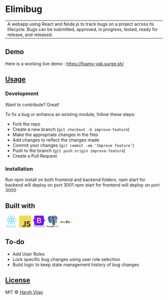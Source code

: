 
# Elimibug
<table>
<tr>
<td>
  A webapp using React and Node.js to track bugs on a project across its lifecycle. Bugs can be submitted, approved, in progress, tested, ready for release, and released. 
</td>
</tr>
</table>


## Demo
Here is a working live demo : https://foamy-yak.surge.sh/ 


## [Usage](https://iharsh234.github.io/WebApp/) 

### Development
Want to contribute? Great!

To fix a bug or enhance an existing module, follow these steps:

- Fork the repo
- Create a new branch (`git checkout -b improve-feature`)
- Make the appropriate changes in the files
- Add changes to reflect the changes made
- Commit your changes (`git commit -am 'Improve feature'`)
- Push to the branch (`git push origin improve-feature`)
- Create a Pull Request 

### Installation

Run npm install on both frontend and backend folders.
npm start for backend will deploy on port 3001
npm start for frontend will deploy on port 3000


## Built with 

<img src="https://github.com/devicons/devicon/blob/master/icons/react/react-original-wordmark.svg" title="React" alt="React" width="40" height="40"/>
<img src="https://github.com/devicons/devicon/blob/master/icons/javascript/javascript-original.svg" title="JavaScript" alt="JavaScript" width="40" height="40"/>
<img src="https://raw.githubusercontent.com/devicons/devicon/master/icons/bootstrap/bootstrap-original-wordmark.svg" title="Bootstrap" **alt="Bootstrap" width="40" height="40"/>
<img src="https://raw.githubusercontent.com/devicons/devicon/1119b9f84c0290e0f0b38982099a2bd027a48bf1/icons/postgresql/postgresql-original-wordmark.svg" title="PostgreSQL" **alt="PostgreSQL" width="40" height="40"/>
<img src="https://github.com/devicons/devicon/blob/master/icons/nodejs/nodejs-original-wordmark.svg" title="NodeJS" alt="NodeJS" width="40" height="40"/>



## To-do
- Add User Roles
- Lock specific bug changes using user role selection
- Build logic to keep state management history of bug changes


## [License](https://github.com/iharsh234/WebApp/blob/master/LICENSE.md)

MIT © [Harsh Vijay ](https://github.com/iharsh234)
